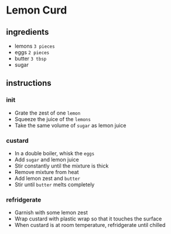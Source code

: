 # Lemon Curd

## ingredients

- lemons `3 pieces`
- eggs `2 pieces`
- butter `3 tbsp`
- sugar

## instructions

### init

- Grate the zest of one `lemon`
- Squeeze the juice of the `lemons`
- Take the same volume of `sugar` as lemon juice

### custard

- In a double boiler, whisk the `eggs`
- Add `sugar` and lemon juice
- Stir constantly until the mixture is thick
- Remove mixture from heat
- Add lemon zest and `butter`
- Stir until `butter` melts completely

### refridgerate

- Garnish with some lemon zest
- Wrap custard with plastic wrap so that it touches the surface
- When custard is at room temperature, refridgerate until chilled